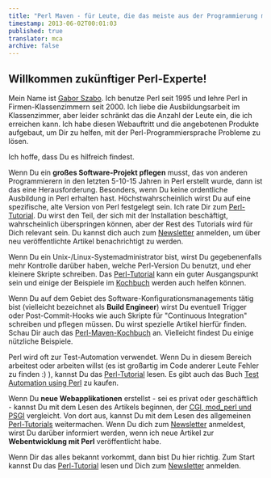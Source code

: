 ```yaml
---
title: "Perl Maven - für Leute, die das meiste aus der Programmierung mit Perl herausholen wollen"
timestamp: 2013-06-02T00:01:03
published: true
translator: mca
archive: false
---
```


## Willkommen zukünftiger Perl-Experte!

Mein Name ist [Gabor Szabo](/about). Ich benutze Perl seit 1995 und lehre Perl in Firmen-Klassenzimmern seit 2000.
Ich liebe die Ausbildungsarbeit im Klassenzimmer, aber leider schränkt das die Anzahl der Leute ein, die ich erreichen kann.
Ich habe diesen Webauftritt und die angebotenen Produkte aufgebaut, um Dir zu helfen, mit der Perl-Programmiersprache
Probleme zu lösen.

Ich hoffe, dass Du es hilfreich findest.

Wenn Du ein <b>großes Software-Projekt pflegen</b> musst, das von anderen Programmierern in den letzten 5-10-15 Jahren in Perl
erstellt wurde, dann ist das eine Herausforderung. Besonders, wenn Du keine ordentliche Ausbildung in Perl erhalten hast.
Höchstwahrscheinlich wirst Du auf eine spezifische, alte Version von Perl festgelegt sein. Ich rate Dir zum
[Perl-Tutorial](/perl-tutorial). Du wirst den Teil, der sich mit der Installation beschäftigt, wahrscheinlich
überspringen können, aber der Rest des Tutorials wird für Dich relevant sein.
Du kannst dich auch zum [Newsletter](/perl-maven-newsletter) anmelden, um über neu veröffentlichte Artikel benachrichtigt
zu werden.

Wenn Du ein Unix-/Linux-Systemadministrator bist, wirst Du gegebenenfalls mehr Kontrolle darüber haben, welche Perl-Version
Du benutzt, und eher kleinere Skripte schreiben. Das [Perl-Tutorial](/perl-tutorial) kann ein guter Ausgangspunkt sein
und einige der Beispiele im [Kochbuch](/perl-maven-cookbook) werden auch helfen können.

Wenn Du auf dem Gebiet des Software-Konfigurationsmanagements tätig bist (vielleicht bezeichnet als **Build Engineer**)
wirst Du eventuell Trigger oder Post-Commit-Hooks wie auch Skripte für "Continuous Integration" schreiben und pflegen müssen.
Du wirst spezielle Artikel hierfür finden. Schau Dir auch das [Perl-Maven-Kochbuch](/perl-maven-cookbook) an.
Vielleicht findest Du einige nützliche Beispiele.

Perl wird oft zur Test-Automation verwendet. Wenn Du in diesem Bereich arbeitest oder arbeiten willst (es ist großartig
im Code anderer Leute Fehler zu finden :) ), kannst Du das [Perl-Tutorial](/perl-tutorial) lesen. Es gibt
auch das Buch [Test Automation using Perl](https://perlmaven.com/test-automation-using-perl-e-book) zu kaufen.

Wenn Du <b>neue Webapplikationen</b> erstellst - sei es privat oder geschäftlich - kannst Du mit dem Lesen des Artikels
beginnen, der [CGI, mod_perl und PSGI](/perl-cgi-mod-perl-psgi) vergleicht. Von dort aus, kannst Du mit dem
Lesen des allgemeinen [Perl-Tutorials](/perl-tutorial) weitermachen. Wenn Du dich zum
[Newsletter](/perl-maven-newsletter) anmeldest, wirst Du darüber informiert werden, wenn ich neue
Artikel zur <b>Webentwicklung mit Perl</b> veröffentlicht habe.

Wenn Dir das alles bekannt vorkommt, dann bist Du hier richtig.
Zum Start kannst Du das [Perl-Tutorial](/perl-tutorial) lesen und Dich zum [Newsletter](/perl-maven-newsletter)
anmelden.

